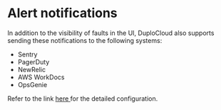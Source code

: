 # Alert notifications

In addition to the visibility of faults in the UI, DuploCloud also supports sending these notifications to the following systems:&#x20;

* Sentry
* PagerDuty
* NewRelic
* AWS WorkDocs
* OpsGenie

Refer to the link [here ](../../../aws/use-cases/faults-and-alarms/alerting-and-notifications.md)for the detailed configuration.
